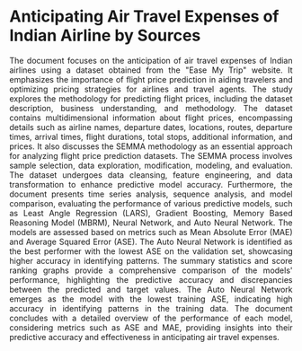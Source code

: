 # Anticipating Air Travel Expenses of Indian Airline by Sources

<p style="text-align: justify;"> The document focuses on the anticipation of air travel expenses of Indian airlines using a dataset obtained from the "Ease My Trip" website. It emphasizes the importance of flight price prediction in aiding travelers and optimizing pricing strategies for airlines and travel agents. The study explores the methodology for predicting flight prices, including the dataset description, business understanding, and methodology. The dataset contains multidimensional information about flight prices, encompassing details such as airline names, departure dates, locations, routes, departure times, arrival times, flight durations, total stops, additional information, and prices. It also discusses the SEMMA methodology as an essential approach for analyzing flight price prediction datasets. The SEMMA process involves sample selection, data exploration, modification, modeling, and evaluation. The dataset undergoes data cleansing, feature engineering, and data transformation to enhance predictive model accuracy. Furthermore, the document presents time series analysis, sequence analysis, and model comparison, evaluating the performance of various predictive models, such as Least Angle Regression (LARS), Gradient Boosting, Memory Based Reasoning Model (MBRM), Neural Network, and Auto Neural Network. The models are assessed based on metrics such as Mean Absolute Error (MAE) and Average Squared Error (ASE). The Auto Neural Network is identified as the best performer with the lowest ASE on the validation set, showcasing higher accuracy in identifying patterns. The summary statistics and score ranking graphs provide a comprehensive comparison of the models' performance, highlighting the predictive accuracy and discrepancies between the predicted and target values. The Auto Neural Network emerges as the model with the lowest training ASE, indicating high accuracy in identifying patterns in the training data. The document concludes with a detailed overview of the performance of each model, considering metrics such as ASE and MAE, providing insights into their predictive accuracy and effectiveness in anticipating air travel expenses. </p>

